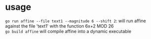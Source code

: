 # usage
`go run affine --file text1 --magnitude 6 --shift 2`: will run affine against the file 'text1' with the function 6x+2 MOD 26  
`go build affine` will compile affine into a dynamic executable

